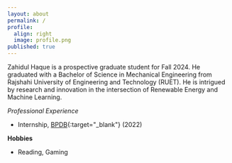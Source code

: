 ```yaml
---
layout: about
permalink: /
profile:
  align: right
  image: profile.png
published: true
---
```


Zahidul Haque is a prospective graduate student for Fall 2024. He graduated with a Bachelor of Science in Mechanical Engineering from Rajshahi University of Engineering and Technology (RUET). He is intrigued by research and innovation in the intersection of Renewable Energy and Machine Learning. 

*Professional Experience*  
- Internship, [BPDB](https://bpdb.gov.bd/){:target="_blank"} (2022)   



**Hobbies**  
- Reading, Gaming
